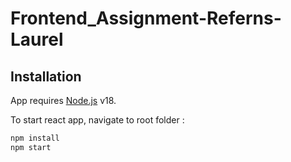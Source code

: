 ﻿# Frontend_Assignment-Referns-Laurel

## Installation

App requires [Node.js](https://nodejs.org/) v18.

To start react app, navigate to root folder :

```sh
npm install
npm start
```

